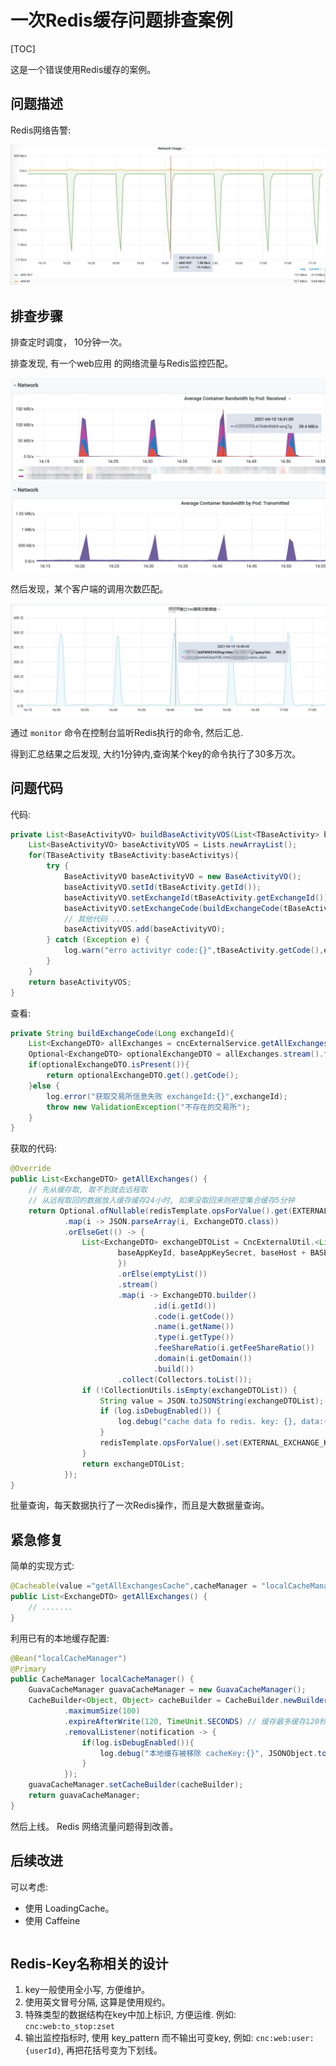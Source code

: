 # 一次Redis缓存问题排查案例

[TOC]


这是一个错误使用Redis缓存的案例。

## 问题描述

Redis网络告警:

![](05_01_redis_network.jpg)

## 排查步骤

排查定时调度， 10分钟一次。


排查发现, 有一个web应用 的网络流量与Redis监控匹配。

![](05_02_webapp_network.jpg)


然后发现，某个客户端的调用次数匹配。

![](05_03_webapp_client_statistics.jpg)


通过 `monitor` 命令在控制台监听Redis执行的命令, 然后汇总.

得到汇总结果之后发现, 大约1分钟内,查询某个key的命令执行了30多万次。




## 问题代码


代码:

```java
private List<BaseActivityVO> buildBaseActivityVOS(List<TBaseActivity> baseActivitys, int requestFrom){
    List<BaseActivityVO> baseActivityVOS = Lists.newArrayList();
    for(TBaseActivity tBaseActivity:baseActivitys){
        try {
            BaseActivityVO baseActivityVO = new BaseActivityVO();
            baseActivityVO.setId(tBaseActivity.getId());
            baseActivityVO.setExchangeId(tBaseActivity.getExchangeId());
            baseActivityVO.setExchangeCode(buildExchangeCode(tBaseActivity.getExchangeId()));
            // 其他代码 ......
            baseActivityVOS.add(baseActivityVO);
        } catch (Exception e) {
            log.warn("erro activityr code:{}",tBaseActivity.getCode(),e);
        }
    }
    return baseActivityVOS;
}
```

查看:

```java
private String buildExchangeCode(Long exchangeId){
    List<ExchangeDTO> allExchanges = cncExternalService.getAllExchanges();
    Optional<ExchangeDTO> optionalExchangeDTO = allExchanges.stream().filter(s->s.getId().intValue() == exchangeId.intValue()).findAny();
    if(optionalExchangeDTO.isPresent()){
        return optionalExchangeDTO.get().getCode();
    }else {
        log.error("获取交易所信息失败 exchangeId:{}",exchangeId);
        throw new ValidationException("不存在的交易所");
    }
}
```

获取的代码:

```java
@Override
public List<ExchangeDTO> getAllExchanges() {
    // 先从缓存取, 取不到就去远程取
    // 从远程取回的数据放入缓存缓存24小时, 如果没取回来则把空集合缓存5分钟
    return Optional.ofNullable(redisTemplate.opsForValue().get(EXTERNAL_EXCHANGE_KEY_PREFIX))
            .map(i -> JSON.parseArray(i, ExchangeDTO.class))
            .orElseGet(() -> {
                List<ExchangeDTO> exchangeDTOList = CncExternalUtil.<List<BaseResponseDTO.Exchange>>getDataJavaObjectFromBase(
                        baseAppKeyId, baseAppKeySecret, baseHost + BASE_GET_EXCHANGES_PATH, null, new TypeReference<List<BaseResponseDTO.Exchange>>() {
                        })
                        .orElse(emptyList())
                        .stream()
                        .map(i -> ExchangeDTO.builder()
                                .id(i.getId())
                                .code(i.getCode())
                                .name(i.getName())
                                .type(i.getType())
                                .feeShareRatio(i.getFeeShareRatio())
                                .domain(i.getDomain())
                                .build())
                        .collect(Collectors.toList());
                if (!CollectionUtils.isEmpty(exchangeDTOList)) {
                    String value = JSON.toJSONString(exchangeDTOList);
                    if (log.isDebugEnabled()) {
                        log.debug("cache data fo redis. key: {}, data:{}", EXTERNAL_EXCHANGE_KEY_PREFIX, value);
                    }
                    redisTemplate.opsForValue().set(EXTERNAL_EXCHANGE_KEY_PREFIX, value, 24, TimeUnit.HOURS);
                }
                return exchangeDTOList;
            });
}
```

批量查询，每天数据执行了一次Redis操作，而且是大数据量查询。

## 紧急修复

简单的实现方式:

```java
@Cacheable(value ="getAllExchangesCache",cacheManager = "localCacheManager")
public List<ExchangeDTO> getAllExchanges() {
    // .......
}
```


利用已有的本地缓存配置:

```java
@Bean("localCacheManager")
@Primary
public CacheManager localCacheManager() {
    GuavaCacheManager guavaCacheManager = new GuavaCacheManager();
    CacheBuilder<Object, Object> cacheBuilder = CacheBuilder.newBuilder()
            .maximumSize(100)
            .expireAfterWrite(120, TimeUnit.SECONDS) // 缓存最多缓存120秒
            .removalListener(notification -> {
                if(log.isDebugEnabled()){
                    log.debug("本地缓存被移除 cacheKey:{}", JSONObject.toJSONString(localCacheManager().getCacheNames()));
                }
            });
    guavaCacheManager.setCacheBuilder(cacheBuilder);
    return guavaCacheManager;
}
```

然后上线。 Redis 网络流量问题得到改善。



## 后续改进

可以考虑:

- 使用 LoadingCache。
- 使用 Caffeine

```java
```


## Redis-Key名称相关的设计

1. key一般使用全小写, 方便维护。
2. 使用英文冒号分隔, 这算是使用规约。
3. 特殊类型的数据结构在key中加上标识, 方便运维. 例如: `cnc:web:to_stop:zset`
4. 输出监控指标时, 使用 key_pattern 而不输出可变key, 例如: `cnc:web:user:{userId}`, 再把花括号变为下划线。
